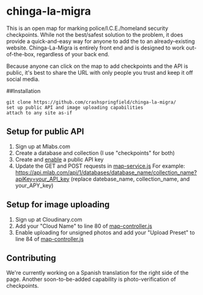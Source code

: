 # chinga-la-migra
This is an open map for marking police/I.C.E./homeland security checkpoints. While not the best/safest solution to the problem, it does provide
a quick-and-easy way for anyone to add the to an already-existing website. Chinga-La-Migra is entirely front end and is designed to work out-of-the-box, regardless of your back end.

Because anyone can click on the map to add checkpoints and the API is public, it's best to share the URL with only people
you trust and keep it off social media.



##Installation

    git clone https://github.com/crashspringfield/chinga-la-migra/
    set up public API and image uploading capabilities
    attach to any site as-if

## Setup for public API
  1. Sign up at Mlabs.com
  2. Create a database and collection (I use "checkpoints" for both)
  3. Create and [enable](http://docs.mlab.com/data-api/#authentication) a public API key
  4. Update the GET and POST requests in [map-service.js](https://github.com/crashspringfield/chinga-la-migra/blob/master/js/map-service.js)
    For example: https://api.mlab.com/api/1/databases/database_name/collection_name?apiKey=your_API_key
    (replace datebase_name, collection_name, and your_APY_key)

## Setup for image uploading
  1. Sign up at Cloudinary.com
  2. Add your "Cloud Name" to line 80 of [map-controller.js](https://github.com/crashspringfield/chinga-la-migra/blob/master/js/map-controller.js)
  3. Enable uploading for unsigned photos and add your "Upload Preset" to line 84 of [map-controller.js](https://github.com/crashspringfield/chinga-la-migra/blob/master/js/map-controller.js)

## Contributing

We're currently working on a Spanish translation for the right side of the page. Another soon-to-be-added capability is
photo-verification of checkpoints.
